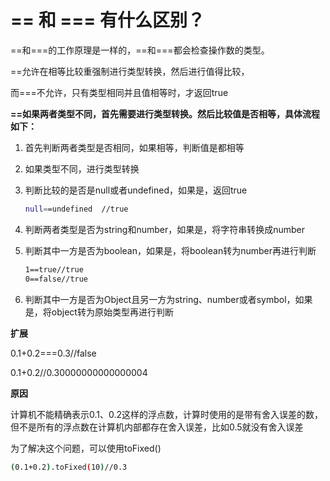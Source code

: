 # == 和 === 有什么区别？

==和===的工作原理是一样的，==和===都会检查操作数的类型。

==允许在相等比较重强制进行类型转换，然后进行值得比较，

而===不允许，只有类型相同并且值相等时，才返回true



**==如果两者类型不同，首先需要进行类型转换。然后比较值是否相等，具体流程如下：**

1. 首先判断两者类型是否相同，如果相等，判断值是都相等

2. 如果类型不同，进行类型转换

3. 判断比较的是否是null或者undefined，如果是，返回true

   ```bash
   null==undefined  //true
   ```

4. 判断两者类型是否为string和number，如果是，将字符串转换成number

5. 判断其中一方是否为boolean，如果是，将boolean转为number再进行判断

   ```bash
   1==true//true
   0==false//true
   ```

6. 判断其中一方是否为Object且另一方为string、number或者symbol，如果是，将object转为原始类型再进行判断



**扩展**

0.1+0.2===0.3//false

0.1+0.2//0.30000000000000004

**原因**

计算机不能精确表示0.1、0.2这样的浮点数，计算时使用的是带有舍入误差的数，但不是所有的浮点数在计算机内部都存在舍入误差，比如0.5就没有舍入误差

为了解决这个问题，可以使用toFixed()

```bash
(0.1+0.2).toFixed(10)//0.3
```

